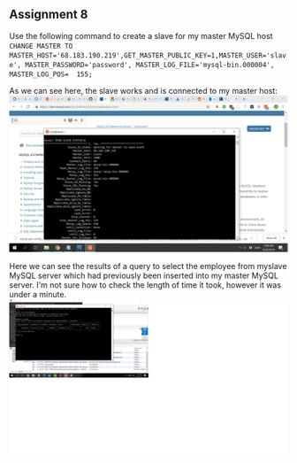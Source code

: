 ## Assignment 8

Use the following command to create a slave for my master MySQL host
`CHANGE MASTER TO MASTER_HOST='68.183.190.219',GET_MASTER_PUBLIC_KEY=1,MASTER_USER='slave', MASTER_PASSWORD='password', MASTER_LOG_FILE='mysql-bin.000004', MASTER_LOG_POS=  155;`


As we can see here, the slave works and is connected to my master host:
![alt text](https://github.com/grimetone/Databases/blob/master/Assignment8/img/slave_works.png)


Here we can see the results of a query to select the employee from myslave MySQL server which had previously been inserted into my master MySQL server.
I'm not sure how to check the length of time it took, however it was under a minute. 
![alt text](https://github.com/grimetone/Databases/blob/master/Assignment8/img/slave_functions.png)
